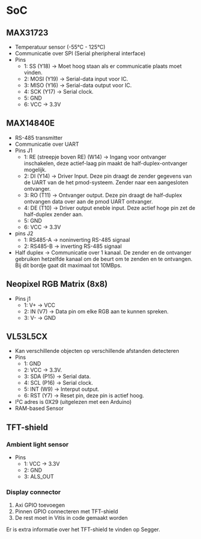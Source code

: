 # SoC

## MAX31723
- Temperatuur sensor (-55°C - 125°C)
- Communicatie over SPI (Serial pheripheral interface)
- Pins 
	* 1: SS (Y18) &rarr; Moet hoog staan als er communicatie plaats moet vinden.
	* 2: MOSI (Y19) &rarr; Serial-data input voor IC.
	* 3: MISO (Y16) &rarr; Serial-data output voor IC.
	* 4: SCK (Y17) &rarr; Serial clock.
	* 5: GND
	* 6: VCC &rarr; 3.3V

## MAX14840E
- RS-485 transmitter
- Communicatie over UART
- Pins J1
	* 1: RE (streepje boven RE) (W14) &rarr; Ingang voor ontvanger inschakelen, deze actief-laag pin maakt de half-duplex-ontvanger mogelijk.
	* 2: DI (Y14) &rarr; Driver Input. Deze pin draagt de zender gegevens van de UART van de het pmod-systeem. Zender naar een aangesloten ontvanger.
	* 3: RO (T11) &rarr; Ontvanger output. Deze pin draagt de half-duplex ontvangen data over aan de pmod UART ontvanger.
	* 4: DE (T10) &rarr; Driver output eneble input. Deze actief hoge pin zet de half-duplex zender aan.
	* 5: GND
	* 6: VCC &rarr; 3.3V
- pins J2
	* 1: RS485-A &rarr; noninverting RS-485 signaal
	* 2: RS485-B &rarr; inverting RS-485 signaal
- Half duplex &rarr; Communicatie over 1 kanaal. De zender en de ontvanger gebruiken hetzelfde kanaal om de beurt om te zenden en te ontvangen. Bij dit bordje gaat dit maximaal tot 10MBps.

## Neopixel RGB Matrix (8x8)
- Pins j1
	* 1: V+ &rarr; VCC
	* 2: IN (V7) &rarr; Data pin om elke RGB aan te kunnen spreken.
	* 3: V- &rarr; GND

## VL53L5CX
- Kan verschillende objecten op verschillende afstanden detecteren
- Pins 
	* 1: GND
	* 2: VCC &rarr; 3.3V.
	* 3: SDA (P15) &rarr; Serial data.
	* 4: SCL (P16) &rarr; Serial clock.
	* 5: INT (W9) &rarr; Interput output.
	* 6: RST (Y7) &rarr; Reset pin, deze pin is actief hoog.
-	I²C adres is 0X29 (uitgelezen met een Arduino)
-	RAM-based Sensor

## TFT-shield
### Ambient light sensor 
- Pins 
	* 1: VCC &rarr; 3.3V
	* 2: GND
	* 3: ALS_OUT
### Display connector
1. Axi GPIO toevoegen
2. Pinnen GPIO connecteren met TFT-shield
3. De rest moet in Vitis in code gemaakt worden

<p>Er is extra informatie over het TFT-shield te vinden op Segger.</p>
